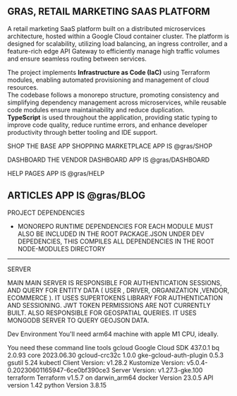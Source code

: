 ## GRAS, RETAIL MARKETING SAAS PLATFORM

A retail marketing SaaS platform built on a distributed microservices architecture, hosted within a Google Cloud container cluster. The platform is designed for scalability, utilizing load balancing, an ingress controller, and a feature-rich edge API Gateway to efficiently manage high traffic volumes and ensure seamless routing between services.  

The project implements **Infrastructure as Code (IaC)** using Terraform modules, enabling automated provisioning and management of cloud resources.  
The codebase follows a monorepo structure, promoting consistency and simplifying dependency management across microservices, while reusable code modules ensure maintainability and reduce duplication.  
**TypeScript** is used throughout the application, providing static typing to improve code quality, reduce runtime errors, and enhance developer productivity through better tooling and IDE support.

SHOP
THE BASE APP SHOPPING MARKETPLACE APP IS @gras/SHOP

DASHBOARD
THE VENDOR DASHBOARD APP IS @gras/DASHBOARD

HELP PAGES APP IS @gras/HELP

ARTICLES APP IS @gras/BLOG
---

PROJECT DEPENDENCIES

- MONOREPO RUNTIME DEPENDENCIES FOR EACH MODULE MUST ALSO BE INCLUDED IN THE ROOT PACKAGE.JSON UNDER DEV DEPEDENCIES, THIS COMPILES ALL DEPENDENCIES IN THE ROOT NODE-MODULES DIRECTORY

---

SERVER

MAIN
MAIN SERVER IS RESPONSIBLE FOR AUTHENTICATION SESSIONS, AND QUERY FOR ENTITY DATA ( USER , DRIVER, ORGANIZATION ,VENDOR, ECOMMERCE ). IT USES SUPERTOKENS LIBRARY FOR AUTHENTICATION AND SESSIONING. JWT TOKEN PERMISSIONS ARE NOT CURRENTLY BUILT.
ALSO RESPONSIBLE FOR GEOSPATIAL QUERIES. IT USES MONGODB SERVER TO QUERY GEOJSON DATA.

Dev Environment
You'll need arm64 machine with apple M1 CPU, ideally.

You need these command line tools
gcloud
Google Cloud SDK 437.0.1
bq 2.0.93
core 2023.06.30
gcloud-crc32c 1.0.0
gke-gcloud-auth-plugin 0.5.3
gsutil 5.24
kubectl
Client Version: v1.28.2
Kustomize Version: v5.0.4-0.20230601165947-6ce0bf390ce3
Server Version: v1.27.3-gke.100
terraform
Terraform v1.5.7
on darwin_arm64
docker
Version 23.0.5
API version 1.42
python
Version 3.8.15
